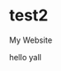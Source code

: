 # test2
<!DOCTYPE html>
<html>
  <head>
   <!title>My Website</title>
  </head>
  <body>
    <p>hello yall</p>
  </body>
 </html>
